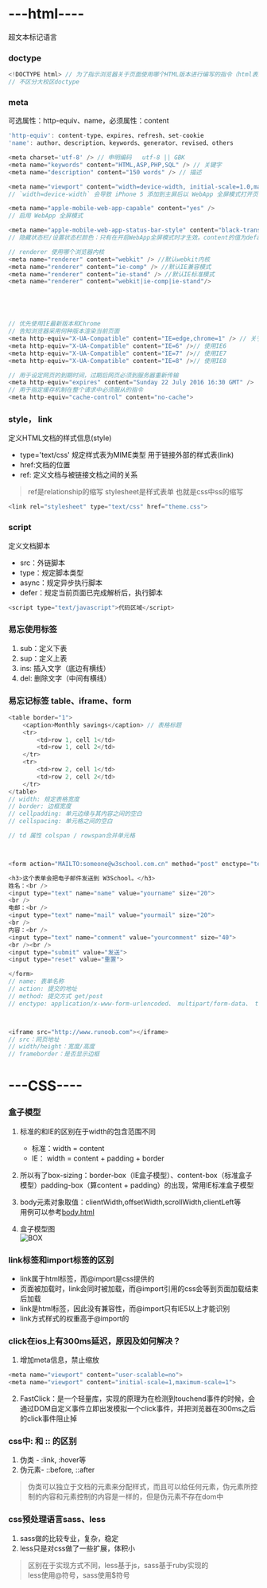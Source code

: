 
# ---html----
超文本标记语言
### doctype
```javascript
<!DOCTYPE html> // 为了指示浏览器关于页面使用哪个HTML版本进行编写的指令（html表示html5
// 不区分大校区doctype
```
### meta  
可选属性：http-equiv、name，必须属性：content
```javascript
'http-equiv': content-type、expires、refresh、set-cookie
'name': author、description、keywords、generator、revised、others  

<meta charset='utf-8' /> // 申明编码   utf-8 || GBK
<meta name="keywords" content="HTML,ASP,PHP,SQL" /> // 关键字  
<meta name="description" content="150 words" /> // 描述  

<meta name="viewport" content="width=device-width, initial-scale=1.0,maximum-scale=1.0, user-scalable=no"/>  
// `width=device-width` 会导致 iPhone 5 添加到主屏后以 WebApp 全屏模式打开页面时出现黑边  

<meta name="apple-mobile-web-app-capable" content="yes" />
// 启用 WebApp 全屏模式

<meta name="apple-mobile-web-app-status-bar-style" content="black-translucent" />
// 隐藏状态栏/设置状态栏颜色：只有在开启WebApp全屏模式时才生效。content的值为default | black | black-translucent 

// renderer 使用哪个浏览器内核
<meta name="renderer" content="webkit" /> //默认webkit内核 
<meta name="renderer" content="ie-comp" /> //默认IE兼容模式 
<meta name="renderer" content="ie-stand" /> //默认IE标准模式
<meta name="renderer" content="webkit|ie-comp|ie-stand"/>





// 优先使用IE最新版本和Chrome
// 告知浏览器采用何种版本渲染当前页面
<meta http-equiv="X-UA-Compatible" content="IE=edge,chrome=1" /> // 关于X-UA-Compatible
<meta http-equiv="X-UA-Compatible" content="IE=6" />// 使用IE6
<meta http-equiv="X-UA-Compatible" content="IE=7" />// 使用IE7
<meta http-equiv="X-UA-Compatible" content="IE=8" />// 使用IE8

// 用于设定网页的到期时间，过期后网页必须到服务器重新传输
<meta http-equiv="expires" content="Sunday 22 July 2016 16:30 GMT" />
// 用于指定缓存机制在整个请求中必须服从的指令
<meta http-equiv="cache-control" content="no-cache">
```
### style， link 
定义HTML文档的样式信息(style)  
* type='text/css' 规定样式表为MIME类型
用于链接外部的样式表(link)  
* href:文档的位置
* ref: 定义文档与被链接文档之间的关系   

> ref是relationship的缩写 stylesheet是样式表单 也就是css中ss的缩写
```javascript
<link rel="stylesheet" type="text/css" href="theme.css"> 
``` 

### script
定义文档脚本  
- src：外链脚本
- type：规定脚本类型
- async：规定异步执行脚本
- defer：规定当前页面已完成解析后，执行脚本
```javascript
<script type="text/javascript">代码区域</script>
```

### 易忘使用标签 
1. sub：定义下表
2. sup：定义上表
3. ins: 插入文字（底边有横线）
4. del: 删除文字（中间有横线）
### 易忘记标签 table、iframe、form
```javascript
<table border="1">
    <caption>Monthly savings</caption> // 表格标题
    <tr>
        <td>row 1, cell 1</td>
        <td>row 1, cell 2</td>
    </tr>
    <tr>
        <td>row 2, cell 1</td>
        <td>row 2, cell 2</td>
    </tr>
</table>
// width: 规定表格宽度
// border: 边框宽度
// cellpadding: 单元边缘与其内容之间的空白
// cellspacing: 单元格之间的空白

// td 属性 colspan / rowspan合并单元格



<form action="MAILTO:someone@w3school.com.cn" method="post" enctype="text/plain">

<h3>这个表单会把电子邮件发送到 W3School。</h3>
姓名：<br />
<input type="text" name="name" value="yourname" size="20">
<br />
电邮：<br />
<input type="text" name="mail" value="yourmail" size="20">
<br />
内容：<br />
<input type="text" name="comment" value="yourcomment" size="40">
<br /><br />
<input type="submit" value="发送">
<input type="reset" value="重置">

</form>
// name: 表单名称
// action: 提交的地址
// method: 提交方式 get/post   
// enctype: application/x-www-form-urlencoded、 multipart/form-data、 text/plain



<iframe src="http://www.runoob.com"></iframe> 
// src：网页地址
// width/height：宽度/高度
// frameborder：是否显示边框
```











# ---CSS----

### 盒子模型
1. 标准的和IE的区别在于width的包含范围不同
    - 标准：width = content
    - IE： width = content + padding + border  
2. 所以有了box-sizing：border-box（IE盒子模型）、content-box（标准盒子模型）padding-box（算content + padding）的出现，常用IE标准盒子模型  

3. body元素对象取值：clientWidth,offsetWidth,scrollWidth,clientLeft等  
用例可以参考[body.html](example/body.html) 

4. 盒子模型图  
![BOX](img/box.png) 

### link标签和import标签的区别  
- link属于html标签，而@import是css提供的
- 页面被加载时，link会同时被加载，而@import引用的css会等到页面加载结束后加载
- link是html标签，因此没有兼容性，而@import只有IE5以上才能识别
- link方式样式的权重高于@import的  

### click在ios上有300ms延迟，原因及如何解决？
1. 增加meta信息，禁止缩放
```javascript
<meta name="viewport" content="user-scalable=no">
<meta name="viewport" content="initial-scale=1,maximum-scale=1">
```
2. FastClick：是一个轻量库，实现的原理为在检测到touchend事件的时候，会通过DOM自定义事件立即出发模拟一个click事件，并把浏览器在300ms之后的click事件阻止掉 


### css中: 和 :: 的区别
1. 伪类  - :link, :hover等
2. 伪元素- ::before, ::after
> 伪类可以独立于文档的元素来分配样式，而且可以给任何元素，伪元素所控制的内容和元素控制的内容是一样的，但是伪元素不存在dom中 

### css预处理语言sass、less
1. sass做的比较专业，复杂，稳定
2. less只是对css做了一些扩展，体积小
> 区别在于实现方式不同，less基于js，sass基于ruby实现的  
> less使用@符号，sass使用$符号